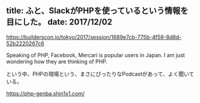 
title: ふと、SlackがPHPを使っているという情報を目にした。
date: 2017/12/02
---

https://builderscon.io/tokyo/2017/session/1689e7cb-775b-4f58-8d8d-52b2220267c6

<!-- more -->

Speaking of PHP, Facebook, Mercari is popular users in Japan.
I am just wondering how they are thinking of PHP.

という中、PHPの現場という、まさにぴったりなPodcastがあって、よく聞いている。

https://php-genba.shin1x1.com/

